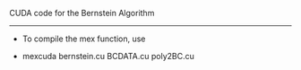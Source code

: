 CUDA code for the Bernstein Algorithm

***

* To compile the mex function, use

* mexcuda bernstein.cu BCDATA.cu poly2BC.cu

